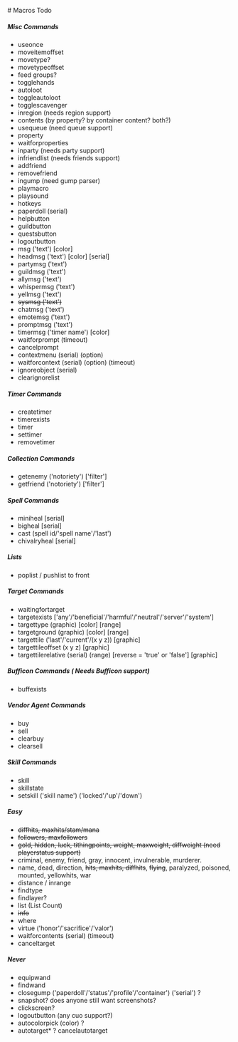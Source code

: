 ﻿﻿﻿﻿﻿﻿﻿﻿﻿﻿﻿﻿﻿﻿﻿﻿﻿﻿﻿﻿﻿﻿﻿﻿﻿﻿﻿﻿﻿﻿﻿﻿﻿﻿﻿# Macros Todo##### Misc Commands- useonce- moveitemoffset- movetype?- movetypeoffset- feed groups?- togglehands- autoloot- toggleautoloot- togglescavenger- inregion (needs region support)- contents (by property? by container content? both?)- usequeue (need queue support)- property- waitforproperties- inparty (needs party support)- infriendlist (needs friends support)- addfriend- removefriend- ingump (need gump parser)- playmacro- playsound- hotkeys- paperdoll (serial)- helpbutton- guildbutton- questsbutton- logoutbutton- msg ('text') [color]- headmsg ('text') [color] [serial]- partymsg ('text')- guildmsg ('text')- allymsg ('text')- whispermsg ('text')- yellmsg ('text')- ~~sysmsg ('text')~~- chatmsg ('text')- emotemsg ('text')- promptmsg ('text')- timermsg ('timer name') [color]- waitforprompt (timeout)- cancelprompt- contextmenu (serial) (option)- waitforcontext (serial) (option) (timeout)- ignoreobject (serial)- clearignorelist##### Timer Commands- createtimer- timerexists- timer- settimer- removetimer##### Collection Commands- getenemy ('notoriety') ['filter']- getfriend ('notoriety') ['filter']##### Spell Commands- miniheal [serial]- bigheal [serial]- cast (spell id/'spell name'/'last')- chivalryheal [serial]##### Lists- poplist / pushlist to front##### Target Commands- waitingfortarget- targetexists ['any'/'beneficial'/'harmful'/'neutral'/'server'/'system']- targettype (graphic) [color] [range]- targetground (graphic) [color] [range]- targettile ('last'/'current'/(x y z)) [graphic]- targettileoffset (x y z) [graphic]- targettilerelative (serial) (range) [reverse = 'true' or 'false'] [graphic]##### Bufficon Commands ( Needs Bufficon support)- buffexists##### Vendor Agent Commands- buy- sell- clearbuy- clearsell##### Skill Commands- skill- skillstate- setskill ('skill name') ('locked'/'up'/'down')##### Easy- ~~diffhits, maxhits/stam/mana~~- ~~followers, maxfollowers~~- ~~gold, hidden, luck, tithingpoints, weight, maxweight, diffweight (need playerstatus support)~~- criminal, enemy, friend, gray, innocent, invulnerable, murderer.- name, dead, direction, ~~hits, maxhits, diffhits~~, ~~flying~~, paralyzed, poisoned, mounted, yellowhits, war- distance / inrange- findtype- findlayer?- list (List Count)- ~~info~~- where- virtue ('honor'/'sacrifice'/'valor')- waitforcontents (serial) (timeout)- canceltarget##### Never- equipwand- findwand- closegump ('paperdoll'/'status'/'profile'/'container') ('serial') ?- snapshot? does anyone still want screenshots?- clickscreen?- logoutbutton (any cuo support?)- autocolorpick (color) ?- autotarget* ? cancelautotarget